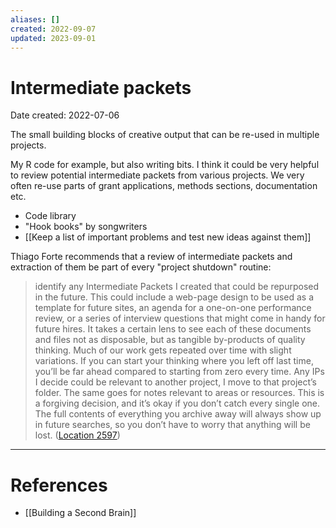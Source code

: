 ```yaml
---
aliases: []
created: 2022-09-07
updated: 2023-09-01
---
```


# Intermediate packets
Date created: 2022-07-06

The small building blocks of creative output that can be re-used in multiple projects.

My R code for example, but also writing bits. I think it could be very helpful to review potential intermediate packets from various projects. We very often re-use parts of grant applications, methods sections, documentation etc.

- Code library
- "Hook books" by songwriters
- [[Keep a list of important problems and test new ideas against them]]

Thiago Forte recommends that a review of intermediate packets and extraction of them be part of every "project shutdown" routine:

>  identify any Intermediate Packets I created that could be repurposed in the future. This could include a web-page design to be used as a template for future sites, an agenda for a one-on-one performance review, or a series of interview questions that might come in handy for future hires. It takes a certain lens to see each of these documents and files not as disposable, but as tangible by-products of quality thinking. Much of our work gets repeated over time with slight variations. If you can start your thinking where you left off last time, you’ll be far ahead compared to starting from zero every time. Any IPs I decide could be relevant to another project, I move to that project’s folder. The same goes for notes relevant to areas or resources. This is a forgiving decision, and it’s okay if you don’t catch every single one. The full contents of everything you archive away will always show up in future searches, so you don’t have to worry that anything will be lost. ([Location 2597](https://readwise.io/to_kindle?action=open&asin=B09LVVN9L3&location=2597))


---
# References
* [[Building a Second Brain]]